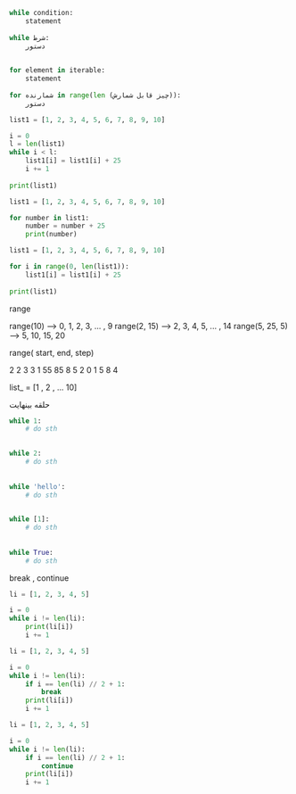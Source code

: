 ```python
while condition:
	statement
	
while شرط:
	دستور

	
for element in iterable:
	statement
	
for شمارنده in range(len (چیز قابل شمارش)):
	دستور
```


```python
list1 = [1, 2, 3, 4, 5, 6, 7, 8, 9, 10]

i = 0
l = len(list1)
while i < l: 
	list1[i] = list1[i] + 25
	i += 1 
	
print(list1)
```


```python
list1 = [1, 2, 3, 4, 5, 6, 7, 8, 9, 10]

for number in list1:
	number = number + 25
	print(number)
```


```python
list1 = [1, 2, 3, 4, 5, 6, 7, 8, 9, 10]

for i in range(0, len(list1)):
	list1[i] = list1[i] + 25
	
print(list1)
```

range


range(10) --> 0, 1, 2, 3, ... , 9
range(2, 15) --> 2, 3, 4, 5, ... , 14 
range(5, 25, 5) --> 5, 10, 15, 20 

range( start, end, step)


2 2 3 3  1 55 85 8 5 2 0 1 5 8 4

list_ = [1 , 2 , ... 10]

حلقه بینهایت

```python
while 1:
	# do sth
	

while 2:
	# do sth
	
	
while 'hello':
	# do sth
	

while [1]:
	# do sth
	
	
while True:
	# do sth

```

break , continue


```python
li = [1, 2, 3, 4, 5]

i = 0
while i != len(li):
	print(li[i])
	i += 1

```

```python
li = [1, 2, 3, 4, 5]

i = 0
while i != len(li):
	if i == len(li) // 2 + 1:
		break
	print(li[i])
	i += 1

```

```python
li = [1, 2, 3, 4, 5]

i = 0
while i != len(li):
	if i == len(li) // 2 + 1:
		continue
	print(li[i])
	i += 1

```